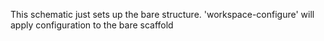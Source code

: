 This schematic just sets up the bare structure. 'workspace-configure' will apply configuration to the bare scaffold